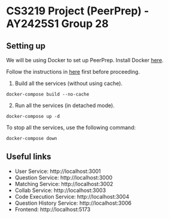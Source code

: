 # CS3219 Project (PeerPrep) - AY2425S1 Group 28

## Setting up

We will be using Docker to set up PeerPrep. Install Docker [here](https://docs.docker.com/get-started/get-docker).

Follow the instructions in [here](./backend/README.md) first before proceeding.

1. Build all the services (without using cache).

```
docker-compose build --no-cache
```

2. Run all the services (in detached mode).

```
docker-compose up -d
```

To stop all the services, use the following command:

```
docker-compose down
```

## Useful links

- User Service: http://localhost:3001
- Question Service: http://localhost:3000
- Matching Service: http://localhost:3002
- Collab Service: http://localhost:3003
- Code Execution Service: http://localhost:3004
- Question History Service: http://localhost:3006
- Frontend: http://localhost:5173
